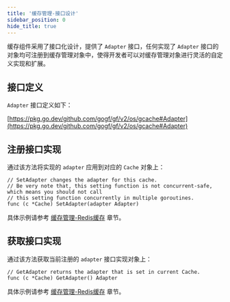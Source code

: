 ```yaml
---
title: '缓存管理-接口设计'
sidebar_position: 0
hide_title: true
---
```


缓存组件采用了接口化设计，提供了 `Adapter` 接口，任何实现了 `Adapter` 接口的对象均可注册到缓存管理对象中，使得开发者可以对缓存管理对象进行灵活的自定义实现和扩展。

## 接口定义

`Adapter` 接口定义如下：

[https://pkg.go.dev/github.com/gogf/gf/v2/os/gcache#Adapter](https://pkg.go.dev/github.com/gogf/gf/v2/os/gcache#Adapter)

## 注册接口实现

通过该方法将实现的 `adapter` 应用到对应的 `Cache` 对象上：

```
// SetAdapter changes the adapter for this cache.
// Be very note that, this setting function is not concurrent-safe, which means you should not call
// this setting function concurrently in multiple goroutines.
func (c *Cache) SetAdapter(adapter Adapter)
```

具体示例请参考 [缓存管理-Redis缓存](output/goframe-v2.1-md/核心组件-重点/缓存管理/缓存管理-Redis缓存) 章节。

## 获取接口实现

通过该方法获取当前注册的 `adapter` 接口实现对象上：

```
// GetAdapter returns the adapter that is set in current Cache.
func (c *Cache) GetAdapter() Adapter
```

具体示例请参考 [缓存管理-Redis缓存](output/goframe-v2.1-md/核心组件-重点/缓存管理/缓存管理-Redis缓存) 章节。